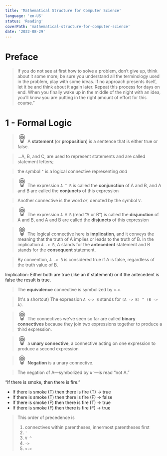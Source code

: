 ```yaml
---
title: 'Mathematical Structure for Computer Science'
language: 'en-US'
status: 'Reading'
coverPath: 'mathematical-structure-for-computer-science'
date: '2022-08-29'
---
```


# Preface

> If you do not see at first how to solve a problem, don’t give up, think about it some more; be sure you understand all the terminology used in the problem, play with some ideas. If no approach presents itself, let it be and think about it again later. Repeat this process for days on end. When you finally wake up in the middle of the night with an idea, you’ll know you are putting in the right amount of effort for this course.”

# 1 - Formal Logic

> ![new concept](/images/concept.png) A **statement** (or **proposition**) is a sentence that is either true or false.

> ...A, B, and C, are used to represent statements and are called statement letters;

> the symbol `^` is a logical connective representing *and*

> ![new concept](/images/concept.png) The expression `A ^ B` is called the **conjunction** of A and B, and A and B are called the **conjuncts** of this expression

> Another connective is the word *or*, denoted by the symbol `V`.

> ![new concept](/images/concept.png) The expression `A V B` (read “A or B”) is called the **disjunction** of A and B, and A and B are called the **disjuncts** of this expression

> ![new concept](/images/concept.png) The logical connective here is **implication**, and it conveys the meaning that the truth of A implies or leads to the truth of B. In the implication `A -> B`, A stands for the **antecedent** statement and B stands for the **consequent** statement.

> By convention, `A -> B` is considered true if A is false, regardless of the truth value of B.

Implication: Either both are true (like an if statement) or if the antecedent is false the result is true.

> The **equivalence** connective is symbolized by `<->`. 

> (It's a shortcut) The expression `A <-> B` stands for `(A -> B) ^ (B -> A)`.

> ![new concept](/images/concept.png) The connectives we’ve seen so far are called **binary connectives** because they join two expressions together to produce a third expression.

> ![new concept](/images/concept.png) a **unary connective**, a connective acting on one expression to produce a second expression

> ![new concept](/images/concept.png) **Negation** is a unary connective.

> The negation of A—­symbolized by `A′`—is read “not A.”

“If there is smoke, then there is fire.”

- If there is smoke (T) then there is fire (T) -> true
- If there is smoke (T) then there is fire (F)  -> false
- If there is smoke (F) then there is fire (T)  -> true
- If there is smoke (F) then there is fire (F)  -> true

> This
> order of precedence is
> 1. connectives within parentheses, innermost parentheses first
> 2. `'`
> 3. `V ^`
> 4. `->`
> 5. `<->`

